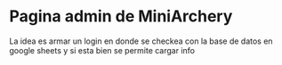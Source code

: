 # Pagina admin de MiniArchery

La idea es armar un login en donde se checkea con la base de datos en google sheets y si esta bien se permite cargar info